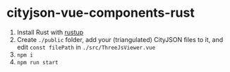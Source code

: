 # cityjson-vue-components-rust

1. Install Rust with [rustup](https://rustup.rs/)
1. Create `./public` folder, add your (triangulated) CityJSON files to it, and edit `const filePath` in `./src/ThreeJsViewer.vue`
1. `npm i`
1. `npm run start`
